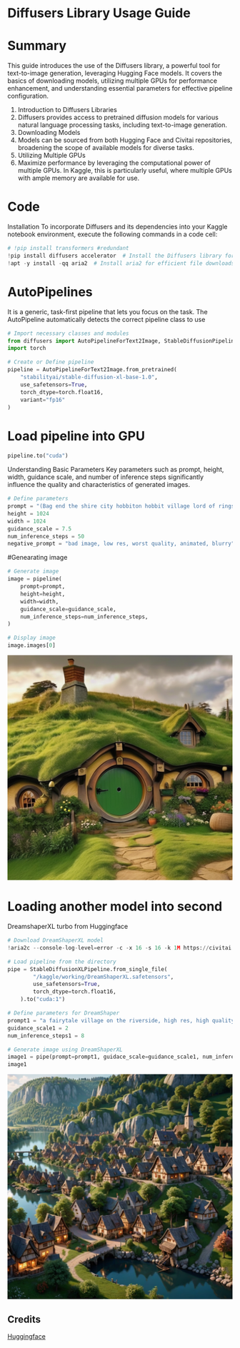 # Diffusers Library Usage Guide

# Summary
This guide introduces the use of the Diffusers library, a powerful tool for text-to-image generation, leveraging Hugging Face models. It covers the basics of downloading models, utilizing multiple GPUs for performance enhancement, and understanding essential parameters for effective pipeline configuration.

1. Introduction to Diffusers Libraries
2. Diffusers provides access to pretrained diffusion models for various natural language processing tasks, including text-to-image generation.
3. Downloading Models
4. Models can be sourced from both Hugging Face and Civitai repositories, broadening the scope of available models for diverse tasks.
5. Utilizing Multiple GPUs
6. Maximize performance by leveraging the computational power of multiple GPUs. In Kaggle, this is particularly useful, where multiple GPUs with ample memory are available for use.

# Code
Installation
To incorporate Diffusers and its dependencies into your Kaggle notebook environment, execute the following commands in a code cell:

```python
# !pip install transformers #redundant
!pip install diffusers accelerator  # Install the Diffusers library for pretrained diffusion models 
!apt -y install -qq aria2  # Install aria2 for efficient file downloads
```

# AutoPipelines 
It is a generic, task-first pipeline that lets you focus on the task. The AutoPipeline automatically detects the correct pipeline class to use

```python
# Import necessary classes and modules
from diffusers import AutoPipelineForText2Image, StableDiffusionPipeline
import torch
```

```python
# Create or Define pipeline
pipeline = AutoPipelineForText2Image.from_pretrained(
    "stabilityai/stable-diffusion-xl-base-1.0",
    use_safetensors=True,
    torch_dtype=torch.float16,
    variant="fp16"
)
```
# Load pipeline into GPU
```python
pipeline.to("cuda")
```

Understanding Basic Parameters
Key parameters such as prompt, height, width, guidance scale, and number of inference steps significantly influence the quality and characteristics of generated images.
```python
# Define parameters
prompt = "(Bag end the shire city hobbiton hobbit village lord of rings movie  Peter Jackson movie beautiful nature landscape high quality, realistic"
height = 1024
width = 1024
guidance_scale = 7.5
num_inference_steps = 50
negative_prompt = "bad image, low res, worst quality, animated, blurry"
```
#Genearating image
```python
# Generate image
image = pipeline(
    prompt=prompt,
    height=height,
    width=width,
    guidance_scale=guidance_scale,
    num_inference_steps=num_inference_steps,
)
```
```python
# Display image
image.images[0]
```
![Alt text](SDXL_img.png)
# Loading another model into second
DreamshaperXL turbo from Huggingface 
```python
# Download DreamShaperXL model
!aria2c --console-log-level=error -c -x 16 -s 16 -k 1M https://civitai.com/api/download/models/333449 -d /kaggle/working -o DreamShaperXL.safetensors
```
```python
# Load pipeline from the directory
pipe = StableDiffusionXLPipeline.from_single_file(
        "/kaggle/working/DreamShaperXL.safetensors",
        use_safetensors=True,
        torch_dtype=torch.float16,
    ).to("cuda:1")
```
```python
# Define parameters for DreamShaper
prompt1 = "a fairytale village on the riverside, high res, high quality, realistic, 8K, UHD,landscape"
guidance_scale1 = 2
num_inference_steps1 = 8
```
 

```python
# Generate image using DreamShaperXL
image1 = pipe(prompt=prompt1, guidace_scale=guidance_scale1, num_inference_steps=num_inference_steps1).images[0]
image1
```
![Alt text](DreamShaper.png)




## Credits
[Huggingface](https://github.com/huggingface/diffusers)
